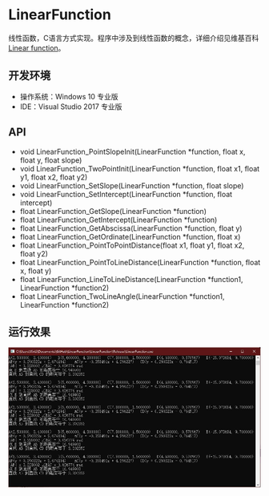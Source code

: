 # LinearFunction

线性函数，C语言方式实现。程序中涉及到线性函数的概念，详细介绍见维基百科[Linear function](https://en.wikipedia.org/wiki/Linear_function)。

## 开发环境

* 操作系统：Windows 10 专业版
* IDE：Visual Studio 2017 专业版

## API

* void LinearFunction_PointSlopeInit(LinearFunction *function, float x, float y, float slope)
* void LinearFunction_TwoPointInit(LinearFunction *function, float x1, float y1, float x2, float y2)
* void LinearFunction_SetSlope(LinearFunction *function, float slope)
* void LinearFunction_SetIntercept(LinearFunction *function, float intercept)
* float LinearFunction_GetSlope(LinearFunction *function)
* float LinearFunction_GetIntercept(LinearFunction *function)
* float LinearFunction_GetAbscissa(LinearFunction *function, float y)
* float LinearFunction_GetOrdinate(LinearFunction *function, float x)
* float LinearFunction_PointToPointDistance(float x1, float y1, float x2, float y2)
* float LinearFunction_PointToLineDistance(LinearFunction *function, float x, float y)
* float LinearFunction_LineToLineDistance(LinearFunction *function1, LinearFunction *function2)
* float LinearFunction_TwoLineAngle(LinearFunction *function1, LinearFunction *function2)

## 运行效果

![](https://github.com/XinLiGH/LinearFunction/raw/master/LinearFunction/LinearFunction/LinearFunction.jpg)
